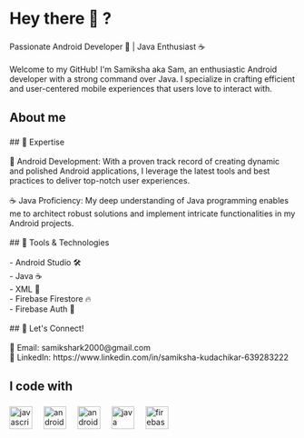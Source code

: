 <h1 align="left">Hey there 👋 ?</h1>

###

<p align="left">Passionate Android Developer 📱 | Java Enthusiast ☕<br><br>Welcome to my GitHub! I'm Samiksha aka Sam, an enthusiastic Android developer with a strong command over Java. I specialize in crafting efficient and user-centered mobile experiences that users love to interact with.</p>

###

<h2 align="left">About me</h2>

###

<p align="left">## 🚀 Expertise<br><br>📱 Android Development: With a proven track record of creating dynamic and polished Android applications, I leverage the latest tools and best practices to deliver top-notch user experiences.<br><br>☕ Java Proficiency: My deep understanding of Java programming enables me to architect robust solutions and implement intricate functionalities in my Android projects.<br><br>## 🔧 Tools & Technologies<br><br>- Android Studio 🛠️<br>- Java ☕<br>- XML 🧩<br>- Firebase Firestore 🔥<br>- Firebase Auth 🔐<br><br>## 📢 Let's Connect!<br><br>📧 Email: samikshark2000@gmail.com<br>💼 LinkedIn: https://www.linkedin.com/in/samiksha-kudachikar-639283222</p>

###

<h2 align="left">I code with</h2>

###

<div align="left">
  <img src="https://cdn.jsdelivr.net/gh/devicons/devicon/icons/javascript/javascript-original.svg" height="40" alt="javascript logo"  />
  <img width="12" />
  <img src="https://cdn.jsdelivr.net/gh/devicons/devicon/icons/android/android-original.svg" height="40" alt="android logo"  />
  <img width="12" />
  <img src="https://cdn.jsdelivr.net/gh/devicons/devicon/icons/androidstudio/androidstudio-original.svg" height="40" alt="androidstudio logo"  />
  <img width="12" />
  <img src="https://cdn.jsdelivr.net/gh/devicons/devicon/icons/java/java-original.svg" height="40" alt="java logo"  />
  <img width="12" />
  <img src="https://cdn.jsdelivr.net/gh/devicons/devicon/icons/firebase/firebase-plain.svg" height="40" alt="firebase logo"  />
</div>

###
